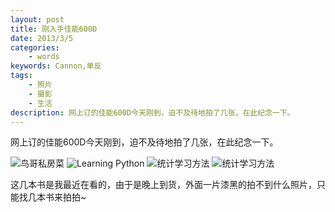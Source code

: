 ```yaml
---
layout: post
title: 刚入手佳能600D
date: 2013/3/5
categories: 
    - words
keywords: Cannon,单反
tags: 
    - 照片
    - 摄影
    - 生活
description: 网上订的佳能600D今天刚到，迫不及待地拍了几张，在此纪念一下。
---
```

网上订的佳能600D今天刚到，迫不及待地拍了几张，在此纪念一下。

![鸟哥私房菜](http://farm9.staticflickr.com/8521/8530187609_d19f64a6c3.jpg)
![Learning Python](http://farm9.staticflickr.com/8228/8531328460_2a52a8a79e.jpg)
![统计学习方法](http://farm9.staticflickr.com/8391/8530224631_482c631e92.jpg)
![统计学习方法](http://farm9.staticflickr.com/8097/8531345430_89241b00cc.jpg)

这几本书是我最近在看的，由于是晚上到货，外面一片漆黑的拍不到什么照片，只能找几本书来拍拍~


